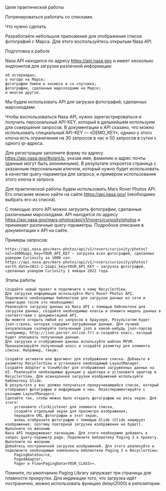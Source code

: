 Цели практической работы

Потренироваться работать со списками.


Что нужно сделать

Разработайте небольшое приложение для отображения списка фотографий с Марса. Для этого воспользуйтесь открытым Nasa API.


Подготовка к работе

Nasa API находится по адресу https://api.nasa.gov и имеет несколько эндпоинтов для загрузки различной информации:

    об астероидах;
    о погоде на Марсе;
    фотографии Земли в космосе и со спутника;
    фотографии, сделанные марсоходами на Марсе;
    и многое другое.

Мы будем использовать API для загрузки фотографий, сделанных марсоходами.

Чтобы воспользоваться Nasa API, нужно зарегистрироваться и получить персональный API-KEY, который в дальнейшем используем для совершения запросов. В документации к API сказано, что можно использовать специальный API-KEY — «DEMO_KEY», однако у этого ключа есть ограничения на 30 запросов в час и 50 запросов в сутки с одного ip-адреса.


Для регистрации заполните форму по адресу https://api.nasa.gov/#signUp, указав имя, фамилию и адрес почты (данные могут быть анонимными). В результате откроется страница с указанным персональным ключом, который нужно будет использовать в качестве query-параметра для запроса, и примером использования этого ключа в запросе.

Для практической работы будем использовать Mars Rover Photos API. Его описание  можно найти на сайте https://api.nasa.gov/ (необходимо выбрать его из списка).



С помощью этого API можно загрузить фотографии, сделанные различными марсоходами. API находится по адресу https://api.nasa.gov/mars-photos/api/v1/rovers/curiosity/photos и принимает различные query-параметры. Подробное описание в документации к API на сайте.

Примеры запросов:

    https://api.nasa.gov/mars-photos/api/v1/rovers/curiosity/photos?sol=1000&api_key=YOUR_API_KEY — загрузка всех фотографий, сделанных ровером Curiosity за 1000 сол.
    https://api.nasa.gov/mars-photos/api/v1/rovers/curiosity/photos?earth_date=2022-1-1&api_key=YOUR_API_KEY — загрузка фотографий, сделанных ровером Curiosity 1 января 2022 года.


Этапы работы

    Создайте новый проект и подключите к нему RecyclerView.
    Для загрузки информации используйте Mars Rover Photos API.
    Подключите необходимые библиотеки для загрузки данных из сети и навигации (если это необходимо)
    Реализуйте загрузку данных из Nasa API с помощью библиотеки для загрузки данных, создайте необходимые классы и опишите модель данных в соответствии с документацией API. 
    Вы можете открыть любой из запросов в браузере. Результатом будет json-строка, которая содержит загруженные данные. Для лучшей визуализации скопируйте полученный json в какой-нибудь json-парсер (например, http://json.parser.online.fr) и создайте класс, который будет описывать полученные данные.
    Для загрузки и отображения данных используйте шаблон MVVM.
    Проанализируйте полученный класс и создайте разметку для элемента списка. Например, такую:

    Создайте активити или фрагмент для отображения списка. Добавьте в разметку RecyclerView и установите необходимый LayoutManager.
    Создайте Adapter и ViewHolder для отображения загруженных данных на UI. Реализуйте необходимые функции у адаптера и установите адаптер в RecyclerView. Для асинхронной загрузки изображений используйте библиотеку Glide. 
    В результате у вас должен получиться прокручивающийся список, который отображает фотографии и информацию о них. Поэкспериментируйте с разными LayoutManagers.
    Сделайте так, чтобы можно было открыть фотографию на весь экран. Для этого: 
        установите clickListener для элемента списка,
        создайте отдельный экран для просмотра изображения,
        передайте URL фотографии в этот экран,
        вновь отобразите фотографию с помощью Glide (Glide кеширует изображения, поэтому повторной загрузки изображения не будет).
    Выполните по желанию
    Nasa API поддерживает пагинацию. Для этого необходимо добавить в запрос query-параметр page. Подключите библиотеку Paging 3 к проекту. 
    Выполните по желанию
    Добейтесь постраничной загрузки изображений. Для этого реализуйте и подключите необходимые компоненты библиотеки Paging 3 к RecyclerView:
        PagingDataSource,
        PagedAdapter,
        Pager и Flow<PagingData<YOUR_CLASS>>.

Помните, по умолчанию Paging Library загружает три страницы для плавности прокрутки. Для индикации того, что загрузка идёт постранично, можно использовать функцию delay(2000) в репозитории.
